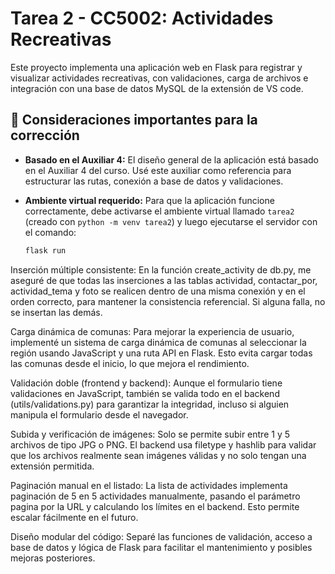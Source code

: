 # Tarea 2 - CC5002: Actividades Recreativas

Este proyecto implementa una aplicación web en Flask para registrar y visualizar actividades recreativas, con validaciones, carga de archivos e integración con una base de datos MySQL de la extensión de VS code.

## 📝 Consideraciones importantes para la corrección

- **Basado en el Auxiliar 4:** El diseño general de la aplicación está basado en el Auxiliar 4 del curso. Usé este auxiliar como referencia para estructurar las rutas, conexión a base de datos y validaciones.

- **Ambiente virtual requerido:** Para que la aplicación funcione correctamente, debe activarse el ambiente virtual llamado `tarea2` (creado con `python -m venv tarea2`) y luego ejecutarse el servidor con el comando:
  
  ```bash
  flask run
Inserción múltiple consistente: En la función create_activity de db.py, me aseguré de que todas las inserciones a las tablas actividad, contactar_por, actividad_tema y foto se realicen dentro de una misma conexión y en el orden correcto, para mantener la consistencia referencial. Si alguna falla, no se insertan las demás.

Carga dinámica de comunas: Para mejorar la experiencia de usuario, implementé un sistema de carga dinámica de comunas al seleccionar la región usando JavaScript y una ruta API en Flask. Esto evita cargar todas las comunas desde el inicio, lo que mejora el rendimiento.

Validación doble (frontend y backend): Aunque el formulario tiene validaciones en JavaScript, también se valida todo en el backend (utils/validations.py) para garantizar la integridad, incluso si alguien manipula el formulario desde el navegador.

Subida y verificación de imágenes: Solo se permite subir entre 1 y 5 archivos de tipo JPG o PNG. El backend usa filetype y hashlib para validar que los archivos realmente sean imágenes válidas y no solo tengan una extensión permitida.

Paginación manual en el listado: La lista de actividades implementa paginación de 5 en 5 actividades manualmente, pasando el parámetro pagina por la URL y calculando los límites en el backend. Esto permite escalar fácilmente en el futuro.

Diseño modular del código: Separé las funciones de validación, acceso a base de datos y lógica de Flask para facilitar el mantenimiento y posibles mejoras posteriores.
